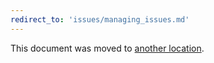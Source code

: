```yaml
---
redirect_to: 'issues/managing_issues.md'
---
```


This document was moved to [another location](issues/managing_issues.md).
